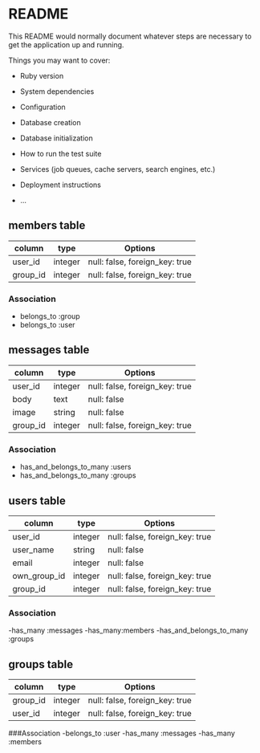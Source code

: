 # README

This README would normally document whatever steps are necessary to get the
application up and running.

Things you may want to cover:

* Ruby version

* System dependencies

* Configuration

* Database creation

* Database initialization

* How to run the test suite

* Services (job queues, cache servers, search engines, etc.)

* Deployment instructions

* ...

## members table
|column|type|Options|
|------|----|-------|
|user_id|integer|null: false, foreign_key: true|
|group_id|integer|null: false, foreign_key: true|

### Association
- belongs_to :group
- belongs_to :user

## messages table
|column|type|Options|
|------|----|-------|
|user_id|integer|null: false, foreign_key: true|
|body|text|null: false|
|image|string|null: false|
|group_id|integer|null: false, foreign_key: true|

### Association
- has_and_belongs_to_many :users
- has_and_belongs_to_many :groups

## users table
|column|type|Options|
|------|----|-------|
|user_id|integer|null: false, foreign_key: true|
|user_name|string|null: false|
|email|integer|null: false|
|own_group_id|integer|null: false, foreign_key: true|
|group_id|integer|null: false, foreign_key: true|

### Association
-has_many :messages
-has_many:members
-has_and_belongs_to_many :groups

## groups table
|column|type|Options|
|------|----|-------|
|group_id|integer|null: false, foreign_key: true|
|user_id|integer|null: false, foreign_key: true|

###Association
-belongs_to :user
-has_many :messages
-has_many :members









